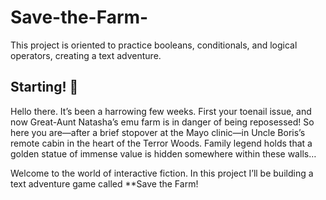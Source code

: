 # Save-the-Farm-
This project is oriented to practice booleans, conditionals, and logical operators, creating a text adventure.

## Starting! 🚀

Hello there. It’s been a harrowing few weeks. First your toenail issue, and now Great-Aunt Natasha’s emu farm is in danger of being reposessed! So here you are—after a brief stopover at the Mayo clinic—in Uncle Boris’s remote cabin in the heart of the Terror Woods. Family legend holds that a golden statue of immense value is hidden somewhere within these walls…

Welcome to the world of interactive fiction. In this project I’ll be building a text adventure game called **Save the Farm!

